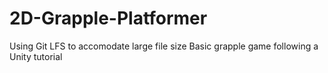 # 2D-Grapple-Platformer
Using Git LFS to accomodate large file size
Basic grapple game following a Unity tutorial
